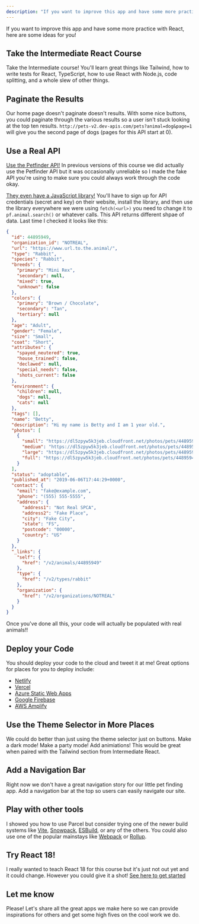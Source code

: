 ```yaml
---
description: "If you want to improve this app and have some more practice with React, here are some ideas for you!"
---
```


If you want to improve this app and have some more practice with React, here are some ideas for you!

## Take the Intermediate React Course

Take the Intermediate course! You'll learn great things like Tailwind, how to write tests for React, TypeScript, how to use React with Node.js, code splitting, and a whole slew of other things.

## Paginate the Results

Our home page doesn't paginate doesn't results. With some nice buttons, you could paginate through the various results so a user isn't stuck looking at the top ten results. `http://pets-v2.dev-apis.com/pets?animal=dog&page=1` will give you the second page of dogs (pages for this API start at 0).

## Use a Real API

[Use the Petfinder API!][pf] In previous versions of this course we did actually use the Petfinder API but it was occasionally unreliable so I made the fake API you're using to make sure you could always work through the code okay.

[They even have a JavaScript library!][pf-sdk] You'll have to sign up for API credentials (secret and key) on their website, install the library, and then use the library everywhere we were using `fetch(<url>)` you need to change it to `pf.animal.search()` or whatever calls. This API returns different shpae of data. Last time I checked it looks like this:

```json
{
  "id": 44895949,
  "organization_id": "NOTREAL",
  "url": "https://www.url.to.the.animal/",
  "type": "Rabbit",
  "species": "Rabbit",
  "breeds": {
    "primary": "Mini Rex",
    "secondary": null,
    "mixed": true,
    "unknown": false
  },
  "colors": {
    "primary": "Brown / Chocolate",
    "secondary": "Tan",
    "tertiary": null
  },
  "age": "Adult",
  "gender": "Female",
  "size": "Small",
  "coat": "Short",
  "attributes": {
    "spayed_neutered": true,
    "house_trained": false,
    "declawed": null,
    "special_needs": false,
    "shots_current": false
  },
  "environment": {
    "children": null,
    "dogs": null,
    "cats": null
  },
  "tags": [],
  "name": "Betty",
  "description": "Hi my name is Betty and I am 1 year old.",
  "photos": [
    {
      "small": "https://dl5zpyw5k3jeb.cloudfront.net/photos/pets/44895949/1/?bust=1559843027&width=100",
      "medium": "https://dl5zpyw5k3jeb.cloudfront.net/photos/pets/44895949/1/?bust=1559843027&width=300",
      "large": "https://dl5zpyw5k3jeb.cloudfront.net/photos/pets/44895949/1/?bust=1559843027&width=600",
      "full": "https://dl5zpyw5k3jeb.cloudfront.net/photos/pets/44895949/1/?bust=1559843027"
    }
  ],
  "status": "adoptable",
  "published_at": "2019-06-06T17:44:29+0000",
  "contact": {
    "email": "fake@example.com",
    "phone": "(555) 555-5555",
    "address": {
      "address1": "Not Real SPCA",
      "address2": "Fake Place",
      "city": "Fake City",
      "state": "FS",
      "postcode": "00000",
      "country": "US"
    }
  },
  "_links": {
    "self": {
      "href": "/v2/animals/44895949"
    },
    "type": {
      "href": "/v2/types/rabbit"
    },
    "organization": {
      "href": "/v2/organizations/NOTREAL"
    }
  }
}
```

Once you've done all this, your code will actually be populated with real animals!!

## Deploy your Code

You should deploy your code to the cloud and tweet it at me! Great options for places for you to deploy include:

- [Netlify][netlify]
- [Vercel][vercel]
- [Azure Static Web Apps][swa]
- [Google Firebase][gcp]
- [AWS Amplify][aws]

## Use the Theme Selector in More Places

We could do better than just using the theme selector just on buttons. Make a dark mode! Make a party mode! Add animiations! This would be great when paired with the Tailwind section from Intermediate React.

## Add a Navigation Bar

Right now we don't have a great navigation story for our little pet finding app. Add a navigation bar at the top so users can easily navigate our site.

## Play with other tools

I showed you how to use Parcel but consider trying one of the newer build systems like [Vite], [Snowpack], [ESBuild], or any of the others. You could also use one of the popular mainstays like [Webpack][webpack] or [Rollup][rollup].

## Try React 18!

I really wanted to teach React 18 for this course but it's just not out yet and it could change. However you could give it a shot! [See here to get started][r18]

## Let me know

Please! Let's share all the great apps we make here so we can provide inspirations for others and get some high fives on the cool work we do.

[pf]: https://www.petfinder.com/developers/
[pf-sdk]: https://github.com/petfinder-com/petfinder-js-sdk
[swa]: https://azure.microsoft.com/en-us/services/app-service/static/
[gcp]: https://firebase.google.com/
[aws]: https://aws.amazon.com/amplify/
[netlify]: https://www.netlify.com/
[vercel]: https://vercel.com/
[vite]: https://vitejs.dev/
[snowpack]: https://www.snowpack.dev/
[esbuild]: https://esbuild.github.io/
[webpack]: https://webpack.js.org/
[rollup]: https://www.rollupjs.org/guide/en/
[r18]: https://github.com/reactwg/react-18/discussions/112
